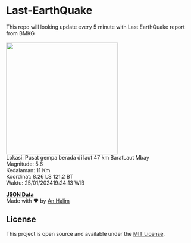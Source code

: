 # Last-EarthQuake
This repo will looking update every 5 minute with Last EarthQuake report from BMKG
<br>
<br>
<img src="https://static.bmkg.go.id/20240125192413.mmi.jpg" width="300"/>
<br>
Lokasi: Pusat gempa berada di laut 47 km BaratLaut Mbay <br>
Magnitude: 5.6 <br>
Kedalaman: 11 Km <br>
Koordinat: 8.26 LS 121.2 BT <br>
Waktu: 25/01/202419:24:13 WIB <br>

<a href="./data/data.json">**JSON Data**</a>
<br>
Made with ❤️ by <a href="https://github.com/an-halim">An Halim</a>
## License

This project is open source and available under the [MIT License](LICENSE).
